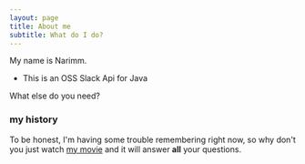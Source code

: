 ```yaml
---
layout: page
title: About me
subtitle: What do I do?
---
```


My name is Narimm. 

- This is an OSS Slack Api for Java

What else do you need?

### my history

To be honest, I'm having some trouble remembering right now, so why don't you just watch [my movie](http://en.wikipedia.org/wiki/The_Princess_Bride_%28film%29) and it will answer **all** your questions.
